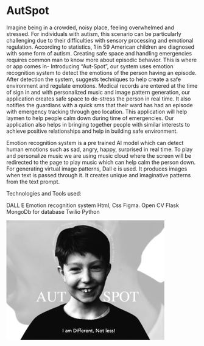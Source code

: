 # AutSpot
Imagine being in a crowded, noisy place, feeling overwhelmed and stressed. For individuals with autism, this scenario can be particularly challenging due to their difficulties with sensory processing and emotional regulation. According to statistics, 1 in 59 American children are diagnosed with some form of autism. Creating safe space and handling emergencies requires common man to know more about episodic behavior.
This is where or app comes in- Introducing “Aut-Spot”, our system uses emotion recognition system to detect the emotions of the person having an episode. After detection the system, suggests techniques to help create a safe environment and regulate emotions. Medical records are entered at the time of sign in and with personalized music and image pattern generation, our application creates safe space to de-stress the person in real time. It also notifies the guardians with a quick sms that their ward has had an episode with emergency tracking through geo location. This application will help laymen to help people calm down during time of emergencies. Our application also helps in bringing together people with similar interests to achieve positive relationships and help in building safe environment.

Emotion recognition system is a pre trained AI model which can detect human emotions such as sad, angry, happy, surprised in real time. 
To play and personalize music we are using music cloud where the screen will be redirected to the page to play music which can help calm the person down.
For generating virtual image patterns, Dall e is used. It produces images when text is passed through it. It creates unique and imaginative patterns from the text prompt.

Technologies and Tools used:

DALL E
Emotion recognition system
Html, Css
Figma.
Open CV
Flask
MongoDb for database
Twilio
Python

<img width="415" alt="homescreen_output" src="Screen Shot 2023-02-26 at 8.34.17 AM.png">
